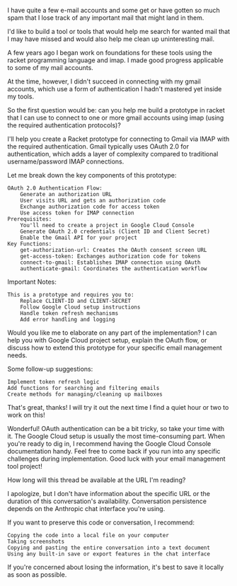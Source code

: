 I have quite a few e-mail accounts and some get or have gotten so much spam that I lose track of any important mail that might land in them.

I'd like to build a tool or tools that would help me search for wanted mail that I may have missed and would also help me clean up uninteresting mail.

A few years ago I began work on foundations for these tools using the racket programming language and imap. I made good progress applicable to some of my mail accounts. 

At the time, however, I didn't succeed in connecting with my gmail accounts, which use a form of authentication I hadn't mastered yet inside my tools.

So the first question would be: can you help me build a prototype in racket that I can use to connect to one or more gmail accounts using imap (using the required  authentication protocols)?

I'll help you create a Racket prototype for connecting to Gmail via IMAP with the required authentication. Gmail typically uses OAuth 2.0 for authentication, which adds a layer of complexity compared to traditional username/password IMAP connections.

Let me break down the key components of this prototype:

    OAuth 2.0 Authentication Flow:
        Generate an authorization URL
        User visits URL and gets an authorization code
        Exchange authorization code for access token
        Use access token for IMAP connection
    Prerequisites:
        You'll need to create a project in Google Cloud Console
        Generate OAuth 2.0 credentials (Client ID and Client Secret)
        Enable the Gmail API for your project
    Key Functions:
        get-authorization-url: Creates the OAuth consent screen URL
        get-access-token: Exchanges authorization code for tokens
        connect-to-gmail: Establishes IMAP connection using OAuth
        authenticate-gmail: Coordinates the authentication workflow

Important Notes:

    This is a prototype and requires you to:
        Replace CLIENT-ID and CLIENT-SECRET
        Follow Google Cloud setup instructions
        Handle token refresh mechanisms
        Add error handling and logging

Would you like me to elaborate on any part of the implementation? I can help you with Google Cloud project setup, explain the OAuth flow, or discuss how to extend this prototype for your specific email management needs.

Some follow-up suggestions:

    Implement token refresh logic
    Add functions for searching and filtering emails
    Create methods for managing/cleaning up mailboxes

That's great, thanks! I will try it out the next time I find a quiet hour or two to work on this!

Wonderful! OAuth authentication can be a bit tricky, so take your time with it. The Google Cloud setup is usually the most time-consuming part. When you're ready to dig in, I recommend having the Google Cloud Console documentation handy. Feel free to come back if you run into any specific challenges during implementation. Good luck with your email management tool project!

How long will this thread be available at the URL I'm reading?

I apologize, but I don't have information about the specific URL or the duration of this conversation's availability. Conversation persistence depends on the Anthropic chat interface you're using.

If you want to preserve this code or conversation, I recommend:

    Copying the code into a local file on your computer
    Taking screenshots
    Copying and pasting the entire conversation into a text document
    Using any built-in save or export features in the chat interface

If you're concerned about losing the information, it's best to save it locally as soon as possible.


